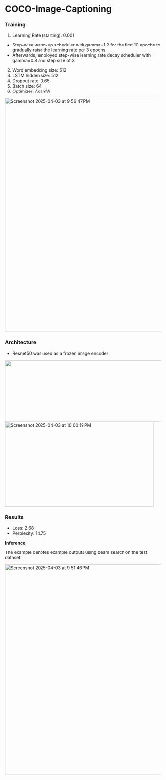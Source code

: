 # COCO-Image-Captioning

### Training
1. Learning Rate (starting): 0.001
- Step-wise warm-up scheduler with gamma=1.2 for the first 10 epochs to gradually raise the learning rate per 3 epochs.
- Afterwards, employed step-wise learning rate decay scheduler with gamma=0.8 and step size of 3
2. Word embedding size: 512
3. LSTM hidden size: 512
4. Dropout rate: 0.65
5. Batch size: 64
6. Optimizer: AdamW
  
<img width="757" alt="Screenshot 2025-04-03 at 9 56 47 PM" src="https://github.com/user-attachments/assets/f08becc9-72d9-4263-ac5a-34be66a0e2ee" />

### Architecture
- Resnet50 was used as a frozen image encoder

<img src="https://github.com/user-attachments/assets/d9f3654a-f2d4-4989-abd2-27b815c66269" width="600" height="200">
<img width="480" alt="Screenshot 2025-04-03 at 10 00 19 PM" src="https://github.com/user-attachments/assets/f49d3e8f-26c4-48be-8246-930c397341a8" width="450" height="275"/>


### Results
- Loss: 2.68
- Perplexity: 14.75


**Inference**

The example denotes example outputs using beam search on the test dataset.

<img width="563" alt="Screenshot 2025-04-03 at 9 51 46 PM" src="https://github.com/user-attachments/assets/a9f27c7c-35d9-4ae1-b8b1-3a4ab930f8c6" width="800" height="680"/>
